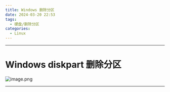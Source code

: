 ```yaml
---
title: Windows 删除分区
date: 2024-03-20 22:53
tags:
  - 硬盘/删除分区
categories:
  - Linux
---
```


---
# Windows diskpart 删除分区
![image.png](https://illyber-images.oss-cn-chengdu.aliyuncs.com/202311261825395.png)




---
